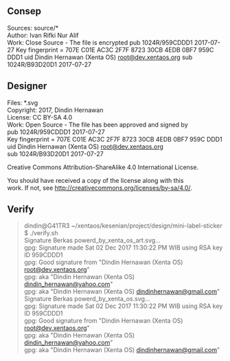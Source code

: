 ## Consep
Sources: source/*  
Author: Ivan Rifki Nur Alif  
Work: Close Source - The file is encrypted
pub   1024R/959CDDD1 2017-07-27
      Key fingerprint = 707E C01E AC3C 2F7F 8723  30CB 4EDB 0BF7 959C DDD1
uid                  Dindin Hernawan (Xenta OS) <root@dev.xentaos.org>
sub   1024R/B93D20D1 2017-07-27

## Designer
Files: *.svg  
Copyright: 2017, Dindin Hernawan  
License: CC BY-SA 4.0  
Work: Open Source - The file has been approved and signed by  
pub   1024R/959CDDD1 2017-07-27  
      Key fingerprint = 707E C01E AC3C 2F7F 8723  30CB 4EDB 0BF7 959C DDD1  
uid                  Dindin Hernawan (Xenta OS) <root@dev.xentaos.org>  
sub   1024R/B93D20D1 2017-07-27  

Creative Commons Attribution-ShareAlike 4.0 International License.

You should have received a copy of the license along with this  
work. If not, see <http://creativecommons.org/licenses/by-sa/4.0/>.

## Verify
> dindin@G41TR3 ~/xentaos/kesenian/project/design/mini-label-sticker $ ./verify.sh  
>  Signature Berkas powerd_by_xenta_os_art.svg...  
> gpg: Signature made Sat 02 Dec 2017 11:30:22 PM WIB using RSA key ID 959CDDD1  
> gpg: Good signature from "Dindin Hernawan (Xenta OS) <root@dev.xentaos.org>"  
> gpg:                 aka "Dindin Hernawan (Xenta OS) <dindin_hernawan@yahoo.com>"  
> gpg:                 aka "Dindin Hernawan (Xenta OS) <dindinhernawan@gmail.com>"  
>  Signature Berkas powerd_by_xenta_os.svg...  
> gpg: Signature made Sat 02 Dec 2017 11:30:22 PM WIB using RSA key ID 959CDDD1  
> gpg: Good signature from "Dindin Hernawan (Xenta OS) <root@dev.xentaos.org>"  
> gpg:                 aka "Dindin Hernawan (Xenta OS) <dindin_hernawan@yahoo.com>"  
> gpg:                 aka "Dindin Hernawan (Xenta OS) <dindinhernawan@gmail.com>"  
